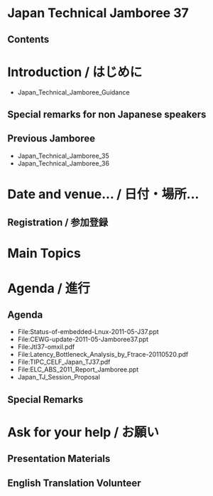# Japan Technical Jamboree 37
## Contents
# Introduction / はじめに
* Japan_Technical_Jamboree_Guidance
## Special remarks for non Japanese speakers
## Previous Jamboree
* Japan_Technical_Jamboree_35
* Japan_Technical_Jamboree_36
# Date and venue... / 日付・場所...
## Registration / 参加登録
# Main Topics
# Agenda / 進行
## Agenda
* File:Status-of-embedded-Lnux-2011-05-J37.ppt
* File:CEWG-update-2011-05-Jamboree37.ppt
* File:Jtl37-omxil.pdf
* File:Latency_Bottleneck_Analysis_by_Ftrace-20110520.pdf
* File:TIPC_CELF_Japan_TJ37.pdf
* File:ELC_ABS_2011_Report_Jamboree.ppt
* Japan_TJ_Session_Proposal
## Special Remarks
# Ask for your help / お願い
## Presentation Materials
## English Translation Volunteer
